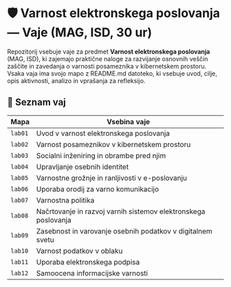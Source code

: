 # 🛡️ Varnost elektronskega poslovanja — Vaje (MAG, ISD, 30 ur)

Repozitorij vsebuje vaje za predmet **Varnost elektronskega poslovanja** (MAG, ISD), ki zajemajo praktične naloge za razvijanje osnovnih veščin zaščite in zavedanja o varnosti posameznika v kibernetskem prostoru. Vsaka vaja ima svojo mapo z README.md datoteko, ki vsebuje uvod, cilje, opis aktivnosti, analizo in vprašanja za refleksijo.

## 📖 Seznam vaj

| Mapa   | Vsebina vaje |
|--------|---------------|
| `lab01` | Uvod v varnost elektronskega poslovanja |
| `lab02` | Varnost posameznikov v kibernetskem prostoru |
| `lab03` | Socialni inženiring in obrambe pred njim |
| `lab04` | Upravljanje osebnih identitet |
| `lab05` | Varnostne grožnje in ranljivosti v e-poslovanju |
| `lab06` | Uporaba orodij za varno komunikacijo |
| `lab07` | Varnostna politika |
| `lab08` | Načrtovanje in razvoj varnih sistemov elektronskega poslovanja |
| `lab09` | Zasebnost in varovanje osebnih podatkov v digitalnem svetu |
| `lab10` | Varnost podatkov v oblaku |
| `lab11` | Uporaba elektronskega podpisa |
| `lab12` | Samoocena informacijske varnosti |